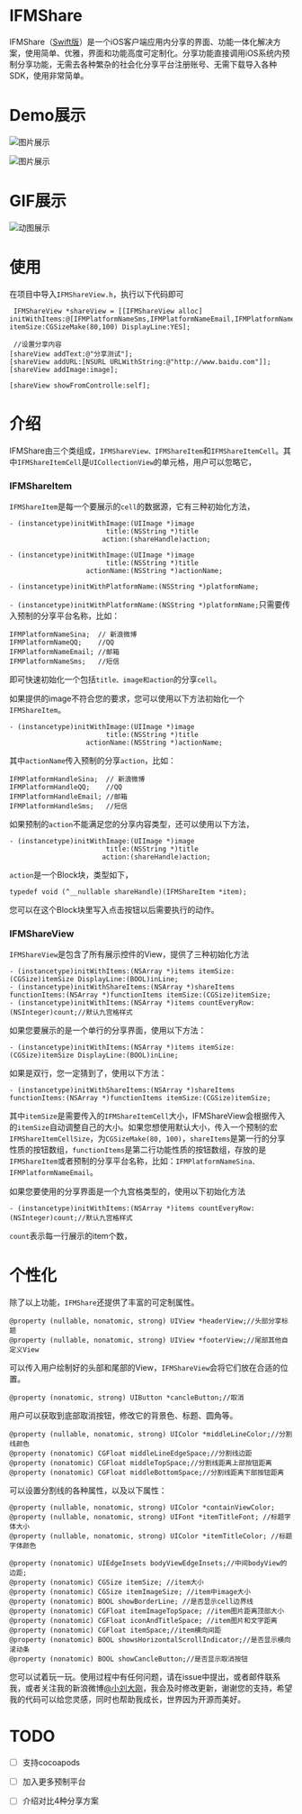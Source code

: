 # IFMShare
IFMShare（[Swift版](https://github.com/liugangios/SwiftShare)）是一个iOS客户端应用内分享的界面、功能一体化解决方案，使用简单、优雅，界面和功能高度可定制化。分享功能直接调用iOS系统内预制分享功能，无需去各种繁杂的社会化分享平台注册账号、无需下载导入各种SDK，使用非常简单。

# Demo展示

![图片展示](http://upload-images.jianshu.io/upload_images/953487-f3ff921129424626.png?imageMogr2/auto-orient/strip%7CimageView2/2/w/1240)

![图片展示](http://upload-images.jianshu.io/upload_images/953487-fba1892bb8d8bdf0.png?imageMogr2/auto-orient/strip%7CimageView2/2/w/1240)

# GIF展示

![动图展示](http://upload-images.jianshu.io/upload_images/953487-1b3b9c5eb4ea7ec7.gif?imageMogr2/auto-orient/strip)

# 使用

在项目中导入`IFMShareView.h`，执行以下代码即可

```
 IFMShareView *shareView = [[IFMShareView alloc] initWithItems:@[IFMPlatformNameSms,IFMPlatformNameEmail,IFMPlatformNameQQ,IFMPlatformNameWechat] itemSize:CGSizeMake(80,100) DisplayLine:YES];
 
 //设置分享内容
[shareView addText:@"分享测试"];
[shareView addURL:[NSURL URLWithString:@"http://www.baidu.com"]];
[shareView addImage:image];
    
[shareView showFromControlle:self];
```
# 介绍
IFMShare由三个类组成，`IFMShareView、IFMShareItem`和`IFMShareItemCell`。其中`IFMShareItemCell`是`UICollectionView`的单元格，用户可以忽略它，
### IFMShareItem
`IFMShareItem`是每一个要展示的`cell`的数据源，它有三种初始化方法，

```
- (instancetype)initWithImage:(UIImage *)image
                        title:(NSString *)title
                       action:(shareHandle)action;

- (instancetype)initWithImage:(UIImage *)image
                        title:(NSString *)title
                   actionName:(NSString *)actionName;

- (instancetype)initWithPlatformName:(NSString *)platformName;
```
`- (instancetype)initWithPlatformName:(NSString *)platformName;`只需要传入预制的分享平台名称，比如：

```
IFMPlatformNameSina;  // 新浪微博
IFMPlatformNameQQ;    //QQ
IFMPlatformNameEmail; //邮箱
IFMPlatformNameSms;   //短信
```
即可快速初始化一个包括`title、image和action`的分享`cell`。

如果提供的image不符合您的要求，您可以使用以下方法初始化一个`IFMShareItem`。

```
- (instancetype)initWithImage:(UIImage *)image
                        title:(NSString *)title
                   actionName:(NSString *)actionName;
```
其中`actionName`传入预制的分享`action`，比如：

```
IFMPlatformHandleSina;  // 新浪微博
IFMPlatformHandleQQ;    //QQ
IFMPlatformHandleEmail; //邮箱
IFMPlatformHandleSms;   //短信
```
如果预制的`action`不能满足您的分享内容类型，还可以使用以下方法，

```
- (instancetype)initWithImage:(UIImage *)image
                        title:(NSString *)title
                       action:(shareHandle)action;
```
`action`是一个Block块，类型如下，

```
typedef void (^__nullable shareHandle)(IFMShareItem *item);
```
您可以在这个Block块里写入点击按钮以后需要执行的动作。
### IFMShareView
`IFMShareView`是包含了所有展示控件的View，提供了三种初始化方法

```
- (instancetype)initWithItems:(NSArray *)items itemSize:(CGSize)itemSize DisplayLine:(BOOL)inLine;
- (instancetype)initWithShareItems:(NSArray *)shareItems functionItems:(NSArray *)functionItems itemSize:(CGSize)itemSize;
- (instancetype)initWithItems:(NSArray *)items countEveryRow:(NSInteger)count;//默认九宫格样式
```
如果您要展示的是一个单行的分享界面，使用以下方法：

```
- (instancetype)initWithItems:(NSArray *)items itemSize:(CGSize)itemSize DisplayLine:(BOOL)inLine;
```
如果是双行，您一定猜到了，使用以下方法：

```
- (instancetype)initWithShareItems:(NSArray *)shareItems functionItems:(NSArray *)functionItems itemSize:(CGSize)itemSize;
```
其中`itemSize`是需要传入的`IFMShareItemCell`大小，IFMShareView会根据传入的`itemSize`自动调整自己的大小。如果您想使用默认大小，传入一个预制的宏`IFMShareItemCellSize`，为`CGSizeMake(80, 100)`，`shareItems`是第一行的分享性质的按钮数组，`functionItems`是第二行功能性质的按钮数组，存放的是`IFMShareItem`或者预制的分享平台名称，比如：`IFMPlatformNameSina、IFMPlatformNameEmail`。

如果您要使用的分享界面是一个九宫格类型的，使用以下初始化方法

```
- (instancetype)initWithItems:(NSArray *)items countEveryRow:(NSInteger)count;//默认九宫格样式
```
`count`表示每一行展示的item个数，

# 个性化
除了以上功能，`IFMShare`还提供了丰富的可定制属性。

```
@property (nullable, nonatomic, strong) UIView *headerView;//头部分享标题
@property (nullable, nonatomic, strong) UIView *footerView;//尾部其他自定义View
```
可以传入用户绘制好的头部和尾部的View，`IFMShareView`会将它们放在合适的位置。

```
@property (nonatomic, strong) UIButton *cancleButton;//取消
```
用户可以获取到底部取消按钮，修改它的背景色、标题、圆角等。

```
@property (nullable, nonatomic, strong) UIColor *middleLineColor;//分割线颜色
@property (nonatomic) CGFloat middleLineEdgeSpace;//分割线边距
@property (nonatomic) CGFloat middleTopSpace;//分割线距离上部按钮距离
@property (nonatomic) CGFloat middleBottomSpace;//分割线距离下部按钮距离
```
可以设置分割线的各种属性，以及以下属性：

```
@property (nullable, nonatomic, strong) UIColor *containViewColor;
@property (nullable, nonatomic, strong) UIFont *itemTitleFont; //标题字体大小
@property (nullable, nonatomic, strong) UIColor *itemTitleColor; //标题字体颜色

@property (nonatomic) UIEdgeInsets bodyViewEdgeInsets;//中间bodyView的边距;
@property (nonatomic) CGSize itemSize; //item大小
@property (nonatomic) CGSize itemImageSize; //item中image大小
@property (nonatomic) BOOL showBorderLine; //是否显示cell边界线
@property (nonatomic) CGFloat itemImageTopSpace; //item图片距离顶部大小
@property (nonatomic) CGFloat iconAndTitleSpace; //item图片和文字距离
@property (nonatomic) CGFloat itemSpace;//item横向间距
@property (nonatomic) BOOL showsHorizontalScrollIndicator;//是否显示横向滚动条
@property (nonatomic) BOOL showCancleButton;//是否显示取消按钮
```
您可以试着玩一玩。使用过程中有任何问题，请在issue中提出，或者邮件联系我，或者关注我的新浪微博[@小刘大刚](http://weibo.com/liugangios/home?wvr=5&sudaref=www.baidu.com&retcode=6102)，我会及时修改更新，谢谢您的支持，希望我的代码可以给您灵感，同时也帮助我成长，世界因为开源而美好。

# TODO
* [ ] 支持cocoapods
* [ ] 加入更多预制平台
* [ ] 介绍对比4种分享方案



